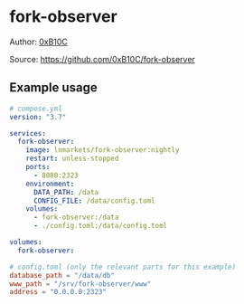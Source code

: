 # fork-observer

Author: [0xB10C](https://github.com/0xB10C)

Source: https://github.com/0xB10C/fork-observer

## Example usage

```yaml
# compose.yml
version: "3.7"

services:
  fork-observer:
    image: lnmarkets/fork-observer:nightly
    restart: unless-stopped
    ports:
      - 8080:2323
    environment:
      DATA_PATH: /data
      CONFIG_FILE: /data/config.toml
    volumes:
      - fork-observer:/data
      - ./config.toml:/data/config.toml

volumes:
  fork-observer:
```

```toml
# config.toml (only the relevant parts for this example)
database_path = "/data/db"
www_path = "/srv/fork-observer/www"
address = "0.0.0.0:2323"
```
